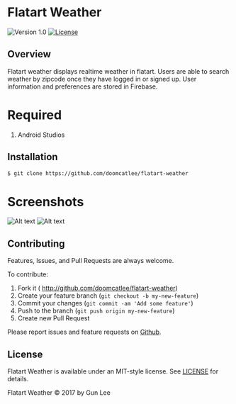 # Flatart Weather

 ![Version 1.0](https://github.com/doomcatLee/Flatart-Weather) [![License](https://img.shields.io/badge/license-MIT%20License-brightgreen.svg)](https://opensource.org/licenses/MIT)

## Overview

Flatart weather displays realtime weather in flatart. Users are able to search weather by zipcode once they have logged in or signed up. User information and preferences are stored in Firebase.

# Required

1. Android Studios

## Installation

```bash
$ git clone https://github.com/doomcatlee/flatart-weather
```

# Screenshots

![Alt text](https://cloud.githubusercontent.com/assets/12318904/26774492/5c22e174-4985-11e7-844f-aec8bcd30a00.png)
![Alt text](https://cloud.githubusercontent.com/assets/12318904/26774491/5c227dba-4985-11e7-86ec-74d558efb1f6.png)


## Contributing

Features, Issues, and Pull Requests are always welcome.

To contribute:

1. Fork it ( http://github.com/doomcatlee/flatart-weather)
2. Create your feature branch (`git checkout -b my-new-feature`)
3. Commit your changes (`git commit -am 'Add some feature'`)
4. Push to the branch (`git push origin my-new-feature`)
5. Create new Pull Request

Please report issues and feature requests on [Github](https://github.com/doomcatlee/flatart-weather).

## License

Flatart Weather is available under an MIT-style license. See [LICENSE](LICENSE) for details.

Flatart Weather &copy; 2017 by Gun Lee

